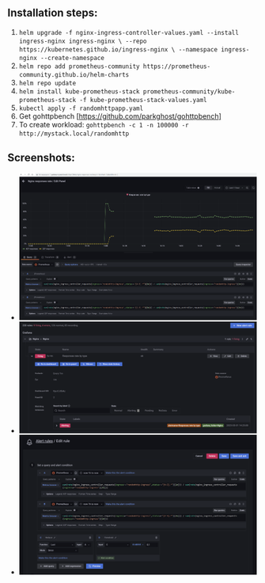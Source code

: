## Installation steps:
1. `helm upgrade -f nginx-ingress-controller-values.yaml --install ingress-nginx ingress-nginx \
  --repo https://kubernetes.github.io/ingress-nginx \
  --namespace ingress-nginx --create-namespace`
2. `helm repo add prometheus-community https://prometheus-community.github.io/helm-charts`
3. `helm repo update`
4. `helm install kube-prometheus-stack prometheus-community/kube-prometheus-stack -f kube-prometheus-stack-values.yaml`
5. `kubectl apply -f randomhttpapp.yaml`
6. Get gohttpbench [https://github.com/parkghost/gohttpbench]
7. To create workload: `gohttpbench -c 1 -n 100000 -r http://mystack.local/randomhttp`

## Screenshots:
- ![Grafana screenshot](Grafana%20screenshot.png "Grafana screenshot")
- ![Grafana alerting](Grafana%20alerting.png "Grafana alerting")
- ![Grafana alert config](Grafana%20alert%20config.png "Grafana alert config")
